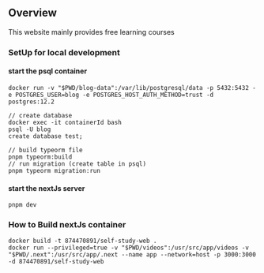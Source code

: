 ## Overview
This website mainly provides free learning courses

### SetUp for local development

#### start the psql container
```
docker run -v "$PWD/blog-data":/var/lib/postgresql/data -p 5432:5432 -e POSTGRES_USER=blog -e POSTGRES_HOST_AUTH_METHOD=trust -d postgres:12.2

// create database
docker exec -it containerId bash
psql -U blog
create database test;

// build typeorm file
pnpm typeorm:build
// run migration (create table in psql)
pnpm typeorm migration:run
```
#### start the nextJs server
```
pnpm dev
```

### How to Build nextJs container

```
docker build -t 874470891/self-study-web .
docker run --privileged=true -v "$PWD/videos":/usr/src/app/videos -v "$PWD/.next":/usr/src/app/.next --name app --network=host -p 3000:3000 -d 874470891/self-study-web
```